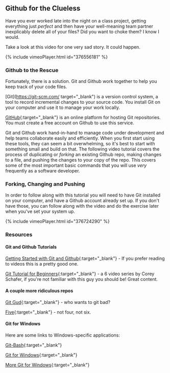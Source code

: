 <!-- vimeoId: 376724290 -->
## Github for the Clueless

Have you ever worked late into the night on a class project, getting everything just *perfect* and then have your well-meaning team partner inexplicably delete all of your files? Did you want to choke them? I know I would.

Take a look at this video for one very sad story. It could happen.

<!-- Git a Clue video -->
{% include vimeoPlayer.html id="376556181" %}

### Github to the Rescue

Fortunately, there is a solution. Git and Github work together to help you keep track of your code files.

[Git](https://git-scm.com/ target="_blank") is a version control system, a tool to record incremental changes to your source code. You install Git on your computer and use it to manage your work locally.

[GitHub](https://github.com/){:target="_blank"} is an online platform for hosting Git repositories. You must create a free account on Github to use this service.

Git and Github work hand-in-hand to manage code under development and help teams collaborate easily and efficiently. When you first start using these tools, they can seem a bit overwhelming, so it's best to start with something small and build on that. The following video tutorial covers the process of duplicating or *forking* an existing Github repo, making changes to a file, and pushing the changes to your copy of the repo. This covers some of the most important basic commands that you will use *very* frequently as a software developer.

### Forking, Changing and Pushing

In order to follow along with this tutorial you will need to have Git installed on your computer, and have a Github account already set up. If you don't have those, you can follow along with the video and do the exercise later when you've set your system up.

<!-- Tutorial video -->
{% include vimeoPlayer.html id="376724290" %}

### Resources

#### Git and Github Tutorials

[Getting Started with Git and Github](https://towardsdatascience.com/getting-started-with-git-and-github-6fcd0f2d4ac6){:target="_blank"} - If you prefer reading to videos this is a pretty good one.

[Git Tutorial for Beginners](https://www.youtube.com/watch?v=HVsySz-h9r4&list=PL-osiE80TeTuRUfjRe54Eea17-YfnOOAx){:target="_blank"} - a 6 video series by Corey Schafer, if you're not familiar with this guy you should be! Great content.

#### A couple more ridiculous repos

[Git Gud](https://github.com/fsufitch/git-gud){:target="_blank"} - who wants to git bad?

[Five](https://github.com/jackdclark/five){:target="_blank"} - not four, not six.

#### Git for Windows

Here are some links to Windows-specific applications:

[Git-Bash](https://superuser.com/questions/1053633/what-is-git-bash-for-windows-anyway){:target="_blank"}

[Git for Windows](https://gitforwindows.org/){:target="_blank"}

[More Git for Windows](https://github.com/git-for-windows/git){:target="_blank"}

